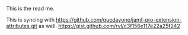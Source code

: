 This is the read me.

This is syncing with https://github.com/quedayone/jamf-pro-extension-attributes.git as well.
https://gist.github.com/rvl/c3f156e117e22a25f242

